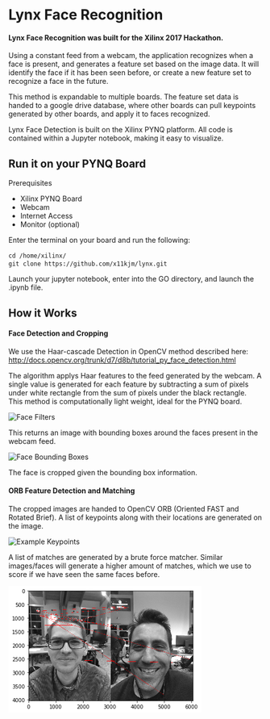 # Lynx Face Recognition

#### Lynx Face Recognition was built for the Xilinx 2017 Hackathon.
Using a constant feed from a webcam, the application recognizes when a face is present, and generates a feature set based on the image data. It will identify the face if it has been seen before, or create a new feature set to recognize a face in the future.

This method is expandable to multiple boards. The feature set data is handed to a google drive database, where other boards can pull keypoints generated by other boards, and apply it to faces recognized.

Lynx Face Detection is built on the Xilinx PYNQ platform. All code is contained within a Jupyter notebook, making it easy to visualize.

## Run it on your PYNQ Board

Prerequisites
* Xilinx PYNQ Board
* Webcam
* Internet Access
* Monitor (optional)

Enter the terminal on your board and run the following:
```
cd /home/xilinx/
git clone https://github.com/x11kjm/lynx.git
```
Launch your jupyter notebook, enter into the GO directory, and launch the .ipynb file.

## How it Works
#### Face Detection and Cropping 
We use the Haar-cascade Detection in OpenCV method described here:
http://docs.opencv.org/trunk/d7/d8b/tutorial_py_face_detection.html

The algorithm applys Haar features to the feed generated by the webcam. A single value is generated for each feature by subtracting a sum of pixels under white rectangle from the sum of pixels under the black rectangle. This method is computationally light weight, ideal for the PYNQ board.

![Face Filters](http://docs.opencv.org/trunk/haar.png)

This returns an image with bounding boxes around the faces present in the webcam feed.

![Face Bounding Boxes](http://docs.opencv.org/trunk/face.jpg)

The face is cropped given the bounding box information.

#### ORB Feature Detection and Matching
The cropped images are handed to OpenCV ORB (Oriented FAST and Rotated Brief).
A list of keypoints along with their locations are generated on the image.

![Example Keypoints](http://docs.opencv.org/3.0-beta/_images/orb_kp.jpg)

A list of matches are generated by a brute force matcher. Similar images/faces will generate a higher amount of matches, which we use to score if we have seen the same faces before.

![Comparison of Keypoints](/GO/images/comparison.png)




